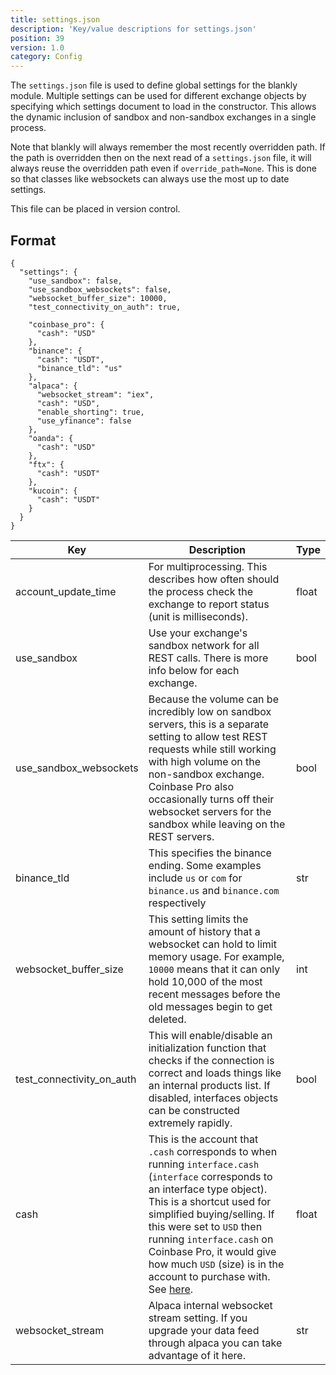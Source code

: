 ```yaml
---
title: settings.json
description: 'Key/value descriptions for settings.json'
position: 39
version: 1.0
category: Config
---
```


The `settings.json` file is used to define global settings for the blankly module. Multiple settings can be used for different exchange objects by specifying which settings document to load in the constructor. This allows the dynamic inclusion of sandbox and non-sandbox exchanges in a single process. 

Note that blankly will always remember the most recently overridden path. If the path is overridden then on the next read of a `settings.json` file, it will always reuse the overridden path even if `override_path=None`. This is done so that classes like websockets can always use the most up to date settings.

This file can be placed in version control.

## Format

```json[settings.json]
{
  "settings": {
    "use_sandbox": false,
    "use_sandbox_websockets": false,
    "websocket_buffer_size": 10000,
    "test_connectivity_on_auth": true,

    "coinbase_pro": {
      "cash": "USD"
    },
    "binance": {
      "cash": "USDT",
      "binance_tld": "us"
    },
    "alpaca": {
      "websocket_stream": "iex",
      "cash": "USD",
      "enable_shorting": true,
      "use_yfinance": false
    },
    "oanda": {
      "cash": "USD"
    },
    "ftx": {
      "cash": "USDT"
    },
    "kucoin": {
      "cash": "USDT"
    }
  }
}
```

| Key                       | Description                                                  | Type  |
| ------------------------- | ------------------------------------------------------------ | ----- |
| account_update_time       | For multiprocessing. This describes how often should the process check the exchange to report status (unit is milliseconds). | float |
| use_sandbox               | Use your exchange's sandbox network for all REST calls. There is more info below for each exchange. | bool  |
| use_sandbox_websockets    | Because the volume can be incredibly low on sandbox servers, this is a separate setting to allow test REST requests while still working with high volume on the non-sandbox exchange. Coinbase Pro also occasionally turns off their websocket servers for the sandbox while leaving on the REST servers. | bool  |
| binance_tld               | This specifies the binance ending. Some examples include `us` or `com` for `binance.us` and `binance.com` respectively | str   |
| websocket_buffer_size     | This setting limits the amount of history that a websocket can hold to limit memory usage. For example, `10000` means that it can only hold 10,000 of the most recent messages before the old messages begin to get deleted. | int   |
| test_connectivity_on_auth | This will enable/disable an initialization function that checks if the connection is correct and loads things like an internal products list. If disabled, interfaces objects can be constructed extremely rapidly. | bool  |
| cash                      | This is the account that `.cash` corresponds to when running `interface.cash` (`interface` corresponds to an interface type object). This is a shortcut used for simplified buying/selling. If this were set to `USD` then running `interface.cash` on Coinbase Pro, it would give how much `USD` (size) is in the account to purchase with. See [here](/core/exchange_interface#cash---dict). | float |
| websocket_stream          | Alpaca internal websocket stream setting. If you upgrade your data feed through alpaca you can take advantage of it here. | str   |
